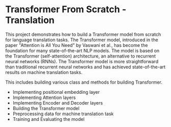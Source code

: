 # Transformer From Scratch - Translation

This project demonstrates how to build a Transformer model from scratch for language translation tasks. The Transformer model, introduced in the paper "Attention is All You Need" by Vaswani et al., has become the foundation for many state-of-the-art NLP models.
The model is based on the Transformer (self-attention) architecture, an alternative to recurrent neural networks (RNNs). The Transformer model is more straightforward than traditional recurrent neural networks and has achieved state-of-the-art results on machine translation tasks.

This includes building various class and methods for building Transformer.
- Implementing positional embedding layer
- Implementing Attention layers
- Implementing Encoder and Decoder layers
- Building the Transformer model
- Preprocessing data for machine translation task
- Training and Evaluating the model
